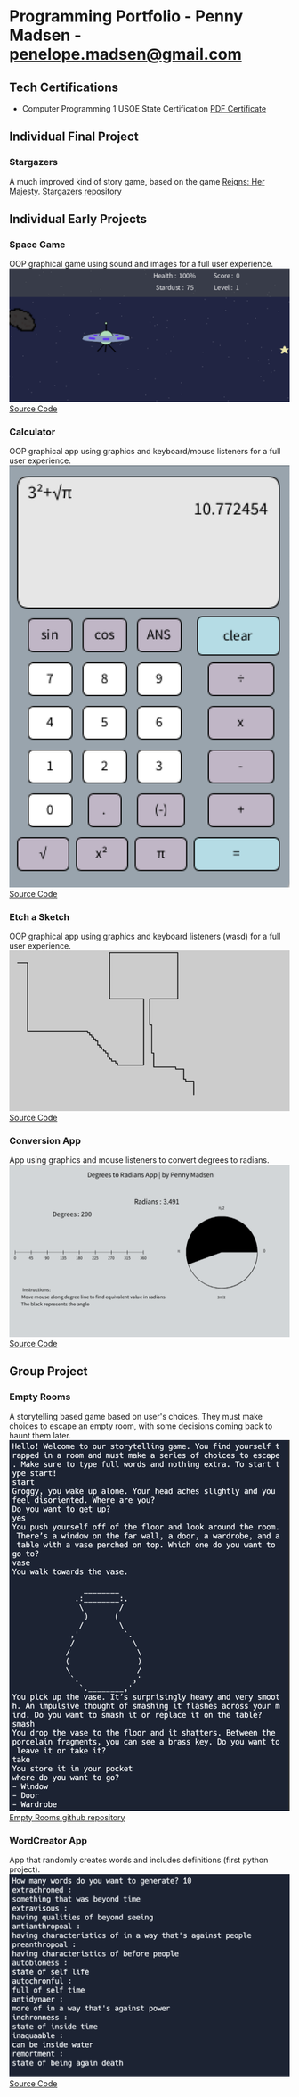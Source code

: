 # Programming Portfolio - Penny Madsen - penelope.madsen@gmail.com

## Tech Certifications
* Computer Programming 1 USOE State Certification
  [PDF Certificate](https://github.com/Penelope-Madsen/programmingportfolio/blob/main/images/Penelope%20Madsen_Computer%20Programming%20I_12182023.pdf)

## Individual Final Project

### Stargazers
A much improved kind of story game, based on the game [Reigns: Her Majesty](https://store.steampowered.com/app/717640/Reigns_Her_Majesty/). 
[Stargazers repository](https://github.com/Penelope-Madsen/StarGazers)

## Individual Early Projects

### Space Game
OOP graphical game using sound and images for a full user experience.
![Gameplay](https://github.com/Penelope-Madsen/programmingportfolio/blob/main/images/SpaceGameImage.png?raw=true)
[Source Code](https://github.com/Penelope-Madsen/programmingportfolio/blob/main/src/SpaceGame.zip)

### Calculator
OOP graphical app using graphics and keyboard/mouse listeners for a full user experience.
![UserExperience](https://github.com/Penelope-Madsen/programmingportfolio/blob/main/images/CalcImage.png?raw=true)
[Source Code](https://github.com/Penelope-Madsen/programmingportfolio/blob/main/src/CalculatorAppKeyboard.zip)

### Etch a Sketch
OOP graphical app using graphics and keyboard listeners (wasd) for a full user experience.
![UserExperience](https://github.com/Penelope-Madsen/programmingportfolio/blob/main/images/line-000508.png?raw=true)
[Source Code](https://github.com/Penelope-Madsen/programmingportfolio/blob/main/src/Etch_A_Sketch.pde)

### Conversion App
App using graphics and mouse listeners to convert degrees to radians.
![UserExperience](https://github.com/Penelope-Madsen/programmingportfolio/blob/main/images/ConversionAppImage.png?raw=true)
[Source Code](https://github.com/Penelope-Madsen/programmingportfolio/blob/main/src/ConversionApp.pde)

## Group Project

### Empty Rooms
A storytelling based game based on user's choices. They must make choices to escape an empty room, with some decisions coming back to haunt them later.
![UserExperience](https://github.com/Penelope-Madsen/programmingportfolio/blob/main/images/EmptyRooms.png?raw=true)
[Empty Rooms github repository](https://github.com/Rahul7834/Empty-Rooms)

### WordCreator App
App that randomly creates words and includes definitions (first python project).
![UserExperience](https://github.com/Penelope-Madsen/programmingportfolio/blob/main/images/WordCreatorImage.png?raw=true)
[Source Code](https://github.com/Penelope-Madsen/programmingportfolio/blob/main/src/WordCreator.py)
